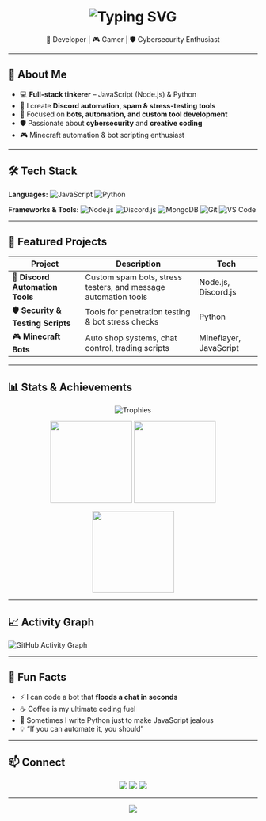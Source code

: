 <!-- ======================= HEADER ANIMATION ======================= -->
<h1 align="center">
  <img src="https://readme-typing-svg.demolab.com?font=Fira+Code&size=28&pause=1000&color=FF00FF&center=true&vCenter=true&width=650&lines=Hey+there%2C+I'm+Anas!;aka+ocsata+on+GitHub;Full-Stack+Developer+%F0%9F%92%BB;Discord+Automation+%26+Tools+Creator+%F0%9F%94%A5;Cybersecurity+Enthusiast+%F0%9F%9A%A8;Welcome+to+my+GitHub+Profile+%E2%9C%A8" alt="Typing SVG">
</h1>

<p align="center">
  🚀 Developer | 🎮 Gamer | 🛡 Cybersecurity Enthusiast  
</p>

---

## 🌟 About Me
- 💻 **Full-stack tinkerer** – JavaScript (Node.js) & Python  
- 🤖 I create **Discord automation, spam & stress-testing tools**  
- 🎯 Focused on **bots, automation, and custom tool development**  
- 🛡 Passionate about **cybersecurity** and **creative coding**  
- 🎮 Minecraft automation & bot scripting enthusiast  

---

## 🛠 Tech Stack

**Languages:**
![JavaScript](https://img.shields.io/badge/JavaScript-FFD700?style=for-the-badge&logo=javascript&logoColor=000)
![Python](https://img.shields.io/badge/Python-3776AB?style=for-the-badge&logo=python&logoColor=white)

**Frameworks & Tools:**
![Node.js](https://img.shields.io/badge/Node.js-43853D?style=for-the-badge&logo=node.js&logoColor=white)
![Discord.js](https://img.shields.io/badge/Discord.js-5865F2?style=for-the-badge&logo=discord&logoColor=white)
![MongoDB](https://img.shields.io/badge/MongoDB-4EA94B?style=for-the-badge&logo=mongodb&logoColor=white)
![Git](https://img.shields.io/badge/Git-F05033?style=for-the-badge&logo=git&logoColor=white)
![VS Code](https://img.shields.io/badge/VS%20Code-007ACC?style=for-the-badge&logo=visualstudiocode&logoColor=white)

---

## 🚀 Featured Projects
| Project | Description | Tech |
|---------|-------------|------|
| 🤖 **Discord Automation Tools** | Custom spam bots, stress testers, and message automation tools | Node.js, Discord.js |
| 🛡 **Security & Testing Scripts** | Tools for penetration testing & bot stress checks | Python |
| 🎮 **Minecraft Bots** | Auto shop systems, chat control, trading scripts | Mineflayer, JavaScript |

---

## 📊 Stats & Achievements
<p align="center">
  <img src="https://github-profile-trophy.vercel.app/?username=ocsata&theme=matrix&no-frame=true&row=1&column=6" alt="Trophies">
</p>

<p align="center">
  <img src="https://github-readme-stats.vercel.app/api?username=ocsata&show_icons=true&theme=tokyonight" height="165">
  <img src="https://github-readme-streak-stats.herokuapp.com/?user=ocsata&theme=tokyonight" height="165">
</p>

<p align="center">
  <img src="https://github-readme-stats.vercel.app/api/top-langs/?username=ocsata&layout=compact&theme=tokyonight" height="165">
</p>

---

## 📈 Activity Graph
![GitHub Activity Graph](https://github-readme-activity-graph.vercel.app/graph?username=ocsata&bg_color=0D1117&color=00FF00&line=00FF00&point=FFFFFF&area=true&hide_border=true)

---

## 🎯 Fun Facts
- ⚡ I can code a bot that **floods a chat in seconds**
- ☕ Coffee is my ultimate coding fuel  
- 🐍 Sometimes I write Python just to make JavaScript jealous  
- 💡 “If you can automate it, you should”  

---

## 📫 Connect
<p align="center">
<a href="https://discord.com/users/637389740936790099"><img src="https://img.shields.io/badge/Discord-dan.ye-%235865F2.svg?style=for-the-badge&logo=discord&logoColor=white"></a>
<a href="mailto:youremail@example.com"><img src="https://img.shields.io/badge/Email-%23EA4335.svg?style=for-the-badge&logo=gmail&logoColor=white"></a>
<a href="https://github.com/ocsata"><img src="https://img.shields.io/badge/GitHub-ocsata-%23181717.svg?style=for-the-badge&logo=github&logoColor=white"></a>
</p>

---

<p align="center">
  <img src="https://komarev.com/ghpvc/?username=ocsata&color=blue&style=flat">
</p>
